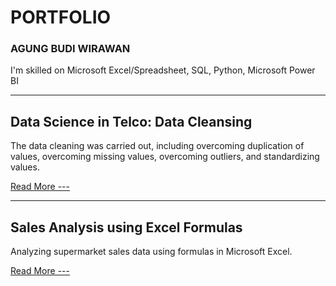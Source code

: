 
# PORTFOLIO
### AGUNG BUDI WIRAWAN 
I'm skilled on Microsoft Excel/Spreadsheet, SQL, Python, Microsoft Power BI
___
## Data Science in Telco: Data Cleansing
The data cleaning was carried out, including overcoming duplication of values, overcoming missing values, overcoming outliers, and standardizing values.

[Read More ---](https://github.com/agungbudiwirawan/Data-Science-in-Telco-Data-Cleansing)
___
## Sales Analysis using Excel Formulas
Analyzing supermarket sales data using formulas in Microsoft Excel.

[Read More ---](https://github.com/agungbudiwirawan/Data_Analysis_using_Excel_Formulas)
